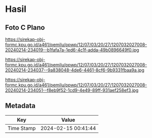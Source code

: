 # Hasil

## Foto C Plano

https://sirekap-obj-formc.kpu.go.id/a461/pemilu/ppwp/12/07/03/20/27/1207032027008-20240214-234019--b1fafa7a-1ed6-4c1f-adda-49b0896649f0.jpg

https://sirekap-obj-formc.kpu.go.id/a461/pemilu/ppwp/12/07/03/20/27/1207032027008-20240214-234037--9a838048-4de6-4461-8cf6-9b9331fbaa9a.jpg

https://sirekap-obj-formc.kpu.go.id/a461/pemilu/ppwp/12/07/03/20/27/1207032027008-20240214-234051--f8eb9f52-1cd9-4e49-89ff-931aef258ef3.jpg


## Metadata

| Key        | Value               |
| ---------- | ------------------- |
| Time Stamp | 2024-02-15 00:41:44 |



